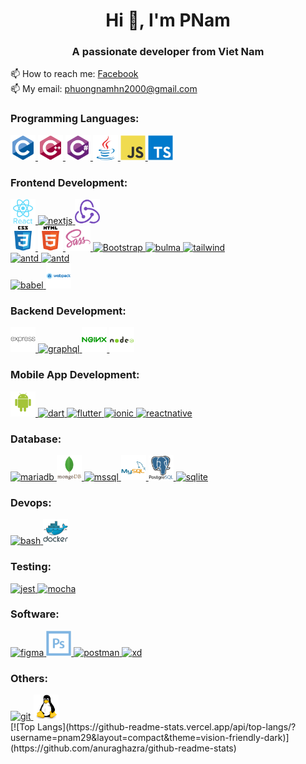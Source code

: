 <h1 align="center">Hi 👋, I'm PNam</h1>
<h3 align="center">A passionate developer from Viet Nam</h3>

📫 How to reach me: [Facebook](https://fb.com/namnam2k) <br/>
📫 My email: phuongnamhn2000@gmail.com

<div>
</div>
    <div class="container">
        <div class="left">
            <h3 align="left">Programming Languages:</h3>
            <div>
                <a href="https://www.cprogramming.com/" target="_blank">
                    <img src="https://raw.githubusercontent.com/devicons/devicon/master/icons/c/c-original.svg" alt="c" width="40" height="40" />
                </a>
                <a href="https://www.w3schools.com/cpp/" target="_blank">
                    <img src="https://raw.githubusercontent.com/devicons/devicon/master/icons/cplusplus/cplusplus-original.svg" alt="cplusplus" width="40" height="40" />
                </a>
                <a href="https://www.w3schools.com/cs/" target="_blank">
                    <img src="https://raw.githubusercontent.com/devicons/devicon/master/icons/csharp/csharp-original.svg" alt="csharp" width="40" height="40" />
                </a>
                <a href="https://www.java.com" target="_blank">
                    <img src="https://raw.githubusercontent.com/devicons/devicon/master/icons/java/java-original.svg" alt="java" width="40" height="40" />
                </a>
                <a href="https://developer.mozilla.org/en-US/docs/Web/JavaScript" target="_blank">
                    <img src="https://raw.githubusercontent.com/devicons/devicon/master/icons/javascript/javascript-original.svg" alt="javascript" width="40" height="40" />
                </a>
                <a href="https://www.typescriptlang.org/" target="_blank">
                    <img src="https://raw.githubusercontent.com/devicons/devicon/master/icons/typescript/typescript-original.svg" alt="typescript" width="40" height="40" />
                </a>
            </div>
            <h3 align="left">Frontend Development:</h3>
            <div>
                <div>
                    <a href="https://reactjs.org/" target="_blank">
                        <img src="https://raw.githubusercontent.com/devicons/devicon/master/icons/react/react-original-wordmark.svg" alt="react" width="40" height="40" />
                    </a>
                    <a href="https://nextjs.org/" target="_blank">
                        <img src="https://cdn.worldvectorlogo.com/logos/nextjs-3.svg" alt="nextjs" width="40" height="40" /> </a>
                    <a href="https://redux.js.org" target="_blank">
                        <img src="https://raw.githubusercontent.com/devicons/devicon/master/icons/redux/redux-original.svg" alt="redux" width="40" height="40" />
                    </a>
                </div>
                <div>
                    <a href="https://www.w3schools.com/css/" target="_blank">
                        <img src="https://raw.githubusercontent.com/devicons/devicon/master/icons/css3/css3-original-wordmark.svg" alt="css3" width="40" height="40" />
                    </a>
                    <a href="https://www.w3.org/html/" target="_blank">
                        <img src="https://raw.githubusercontent.com/devicons/devicon/master/icons/html5/html5-original-wordmark.svg" alt="html5" width="40" height="40" />
                    </a>
                    <a href="https://sass-lang.com" target="_blank">
                        <img src="https://raw.githubusercontent.com/devicons/devicon/master/icons/sass/sass-original.svg" alt="sass" width="40" height="40" />
                    </a>
                    <a href="https://getbootstrap.com/" target="_blank" alt="Bootstrap">
                      <img src="https://upload.wikimedia.org/wikipedia/commons/thumb/b/b2/Bootstrap_logo.svg/440px-Bootstrap_logo.svg.png" alt="Bootstrap" width="40" height="40" />
                    </a>
                    <a href="https://bulma.io/" target="_blank">
                        <img src="https://raw.githubusercontent.com/gilbarbara/logos/804dc257b59e144eaca5bc6ffd16949752c6f789/logos/bulma.svg" alt="bulma" width="40" height="40" />
                    </a>
                    <a href="https://tailwindcss.com/" target="_blank">
                        <img src="https://www.vectorlogo.zone/logos/tailwindcss/tailwindcss-icon.svg" alt="tailwind" width="40" height="40" />
                    </a>
                </div>
                <div>
                    <a href="https://ant.design/" target="_blank">
                        <img alt="antd" src="https://gw.alipayobjects.com/zos/rmsportal/KDpgvguMpGfqaHPjicRK.svg" width="40" height="40" />
                    </a>
                    <a href="https://mui.com/" target="_blank" alt="mui">
                        <img alt="antd" src="https://mui.com/static/logo.png" width="40" height="40" />
                    </a>
                </div>
                <div>
                    <a href="https://babeljs.io/" target="_blank">
                        <img src="https://www.vectorlogo.zone/logos/babeljs/babeljs-icon.svg" alt="babel" width="40" height="40" />
                    </a>
                    <a href="https://webpack.js.org" target="_blank">
                        <img src="https://raw.githubusercontent.com/devicons/devicon/d00d0969292a6569d45b06d3f350f463a0107b0d/icons/webpack/webpack-original-wordmark.svg" alt="webpack" width="40" height="40" />
                    </a>
                </div>
            </div>
            <h3 align="left">Backend Development:</h3>
            <div>
                <a href="https://expressjs.com" target="_blank">
                    <img src="https://raw.githubusercontent.com/devicons/devicon/master/icons/express/express-original-wordmark.svg" alt="express" width="40" height="40" />
                </a> <a href="https://graphql.org" target="_blank">
                    <img src="https://www.vectorlogo.zone/logos/graphql/graphql-icon.svg" alt="graphql" width="40" height="40" />
                </a> <a href="https://www.nginx.com" target="_blank">
                    <img src="https://raw.githubusercontent.com/devicons/devicon/master/icons/nginx/nginx-original.svg" alt="nginx" width="40" height="40" />
                </a> <a href="https://nodejs.org" target="_blank">
                    <img src="https://raw.githubusercontent.com/devicons/devicon/master/icons/nodejs/nodejs-original-wordmark.svg" alt="nodejs" width="40" height="40" />
                </a>
            </div>
            <h3 align="left">Mobile App Development:</h3>
            <div>
                <a href="https://developer.android.com" target="_blank">
                    <img src="https://raw.githubusercontent.com/devicons/devicon/master/icons/android/android-original-wordmark.svg" alt="android" width="40" height="40" />
                </a>
                <a href="https://dart.dev" target="_blank">
                    <img src="https://www.vectorlogo.zone/logos/dartlang/dartlang-icon.svg" alt="dart" width="40" height="40" />
                </a>
                <a href="https://flutter.dev" target="_blank">
                    <img src="https://www.vectorlogo.zone/logos/flutterio/flutterio-icon.svg" alt="flutter" width="40" height="40" />
                </a>
                <a href="https://ionicframework.com" target="_blank">
                    <img src="https://upload.wikimedia.org/wikipedia/commons/d/d1/Ionic_Logo.svg" alt="ionic" width="40" height="40" /> </a>
                <a href="https://reactnative.dev/" target="_blank">
                    <img src="https://reactnative.dev/img/header_logo.svg" alt="reactnative" width="40" height="40" /> </a>
            </div>
            <h3 align="left">Database:</h3>
            <div>
                <a href="https://mariadb.org/" target="_blank">
                    <img src="https://www.vectorlogo.zone/logos/mariadb/mariadb-icon.svg" alt="mariadb" width="40" height="40" />
                </a>
                <a href="https://www.mongodb.com/" target="_blank">
                    <img src="https://raw.githubusercontent.com/devicons/devicon/master/icons/mongodb/mongodb-original-wordmark.svg" alt="mongodb" width="40" height="40" />
                </a>
                <a href="https://www.microsoft.com/en-us/sql-server" target="_blank">
                    <img src="https://www.svgrepo.com/show/303229/microsoft-sql-server-logo.svg" alt="mssql" width="40" height="40" />
                </a>
                <a href="https://www.mysql.com/" target="_blank">
                    <img src="https://raw.githubusercontent.com/devicons/devicon/master/icons/mysql/mysql-original-wordmark.svg" alt="mysql" width="40" height="40" />
                </a>
                <a href="https://www.postgresql.org" target="_blank">
                    <img src="https://raw.githubusercontent.com/devicons/devicon/master/icons/postgresql/postgresql-original-wordmark.svg" alt="postgresql" width="40" height="40" />
                </a>
                <a href="https://www.sqlite.org/" target="_blank">
                    <img src="https://www.vectorlogo.zone/logos/sqlite/sqlite-icon.svg" alt="sqlite" width="40" height="40" />
                </a>
            </div>
            <h3 align="left">Devops:</h3>
            <div>
                <a href="https://www.gnu.org/software/bash/" target="_blank">
                    <img src="https://www.vectorlogo.zone/logos/gnu_bash/gnu_bash-icon.svg" alt="bash" width="40" height="40" />
                </a>
                <a href="https://www.docker.com/" target="_blank">
                    <img src="https://raw.githubusercontent.com/devicons/devicon/master/icons/docker/docker-original-wordmark.svg" alt="docker" width="40" height="40" />
                </a>
            </div>
            <h3 align="left">Testing:</h3>
            <div>
                <a href="https://jestjs.io" target="_blank">
                    <img src="https://www.vectorlogo.zone/logos/jestjsio/jestjsio-icon.svg" alt="jest" width="40" height="40" />
                </a>
                <a href="https://mochajs.org" target="_blank">
                    <img src="https://www.vectorlogo.zone/logos/mochajs/mochajs-icon.svg" alt="mocha" width="40" height="40" />
                </a>
            </div>
            <h3 align="left">Software:</h3>
            <div>
                <a href="https://www.figma.com/" target="_blank">
                    <img src="https://www.vectorlogo.zone/logos/figma/figma-icon.svg" alt="figma" width="40" height="40" />
                </a>
                <a href="https://www.photoshop.com/en" target="_blank">
                    <img src="https://raw.githubusercontent.com/devicons/devicon/master/icons/photoshop/photoshop-line.svg" alt="photoshop" width="40" height="40" />
                </a>
                <a href="https://postman.com" target="_blank">
                    <img src="https://www.vectorlogo.zone/logos/getpostman/getpostman-icon.svg" alt="postman" width="40" height="40" />
                </a>
                <a href="https://www.adobe.com/products/xd.html" target="_blank">
                    <img src="https://cdn.worldvectorlogo.com/logos/adobe-xd.svg" alt="xd" width="40" height="40" />
                </a>
            </div>
            <h3 align="left">Others:</h3>
            <div>
                <a href="https://git-scm.com/" target="_blank">
                    <img src="https://www.vectorlogo.zone/logos/git-scm/git-scm-icon.svg" alt="git" width="40" height="40" />
                </a>
                <a href="https://www.linux.org/" target="_blank">
                    <img src="https://raw.githubusercontent.com/devicons/devicon/master/icons/linux/linux-original.svg" alt="linux" width="40" height="40" />
                </a>
            </div>
        </div>
    </div>
       [![Top Langs](https://github-readme-stats.vercel.app/api/top-langs/?username=pnam29&layout=compact&theme=vision-friendly-dark)](https://github.com/anuraghazra/github-readme-stats)

